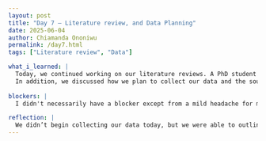 ```yaml
---
layout: post
title: "Day 7 – Literature review, and Data Planning"
date: 2025-06-04
author: Chiamanda Ononiwu
permalink: /day7.html
tags: ["Literature review", "Data"]

what_i_learned: |
  Today, we continued working on our literature reviews. A PhD student visited our session and gave us valuable advice on how to write a strong research paper. She emphasized the importance of identifying the gaps, limitations, or overlooked areas in previous studies so we can address those issues in our own work. She also highlighted the need to carefully document the methodologies used in past experiments and compare them to our own.
  In addition, we discussed how we plan to collect our data and the sources we will use. We agreed to explore all counties in Maryland to see if similar ideas have been proposed or implemented before. This will help us understand the current landscape and determine how our research can make a unique contribution.
  
blockers: |
  I didn't necessarily have a blocker except from a mild headache for most of the day.

reflection: |
  We didn’t begin collecting our data today, but we were able to outline our next steps. I completed the article on ultrasonic sensors and started reading one on IoT-Based Route Recommendation. Each article provides foundational knowledge for different parts of our project. They help clarify both the objective and the steps needed to achieve it. With each reading, the overall process becomes easier to understand.
---
```

